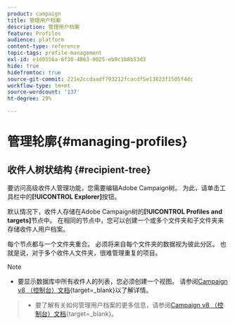 ```yaml
---
product: campaign
title: 管理用户档案
description: 管理用户档案
feature: Profiles
audience: platform
content-type: reference
topic-tags: profile-management
exl-id: e1d0556a-6f30-4863-9025-eb9c1b8b53d3
hide: true
hidefromtoc: true
source-git-commit: 221e2ccdaadf793212fcacdf5e13823f1505f4dc
workflow-type: tm+mt
source-wordcount: '137'
ht-degree: 29%

---
```


# 管理轮廓{#managing-profiles}



## 收件人树状结构 {#recipient-tree}

要访问高级收件人管理功能，您需要编辑Adobe Campaign树。 为此，请单击工具栏中的&#x200B;**[!UICONTROL Explorer]**&#x200B;按钮。

默认情况下，收件人存储在Adobe Campaign树的&#x200B;**[!UICONTROL Profiles and targets]**&#x200B;节点中。 在相同的节点中，您可以创建一个或多个文件夹和子文件夹来存储收件人用户档案。

每个节点都与一个文件夹重合。 必须将来自每个文件夹的数据视为彼此分区。 也就是说，对于多个收件人文件夹，很难管理重复的项目。

>[!NOTE]
>
> * 要显示数据库中所有收件人的列表，您必须创建一个视图。 请参阅[Campaign v8 （控制台）文档](https://experienceleague.adobe.com/zh-hans/docs/campaign/campaign-v8/config/configuration/folders-and-views){target=_blank}以了解详情。

> * 要了解有关如何管理用户档案的更多信息，请参阅[Campaign v8 （控制台）文档](https://experienceleague.adobe.com/zh-hans/docs/campaign/campaign-v8/config/configuration/folders-and-views){target=_blank}。


<!--
## Move recipients {#moving-recipients}

You can select one or more recipients, drag them from the recipient list, and drop them in the desired folder. A warning message asks you to confirm this action.

## Copy a recipient {#copying-a-recipient}

You can copy a recipient in the same folder by right-clicking the desired recipient and selecting **[!UICONTROL Copy]**.

## Delete recipients {#deleting-recipients}

To delete recipients, move them to a specific folder and then purge the content of this folder. It is **strongly recommended not to use** the **[!UICONTROL Delete]** option in this case.

To purge a folder, use the **[!UICONTROL Actions > Purge folder]** menu, accessed by right-clicking the desired folder.

![](assets/s_ncs_user_purge_folder.png)

Click **[!UICONTROL Start]** to launch the operation. The middle section of the window displays the progress status, as shown below:

![](assets/s_ncs_user_purge_folder_start.png)
-->
